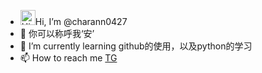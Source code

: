 - <img src='https://qpluspicture.oss-cn-beijing.aliyuncs.com/6LjjQA/Hi.gif' alt='Hi' width="24"/>Hi, I’m @charann0427
- 👀 你可以称呼我‘安’
- 🌱 I’m currently learning github的使用，以及python的学习
- 📫 How to reach me <a href=https://t.me/WanAnn0427>TG</a>

<!---
charann0427/charann0427 is a ✨ special ✨ repository because its `README.md` (this file) appears on your GitHub profile.
You can click the Preview link to take a look at your changes.
--->
